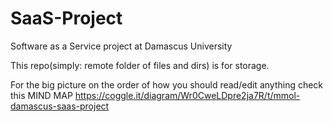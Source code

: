 # SaaS-Project
Software as a Service project at Damascus University

This repo(simply: remote folder of files and dirs) is for storage.

For the big picture on the order of how you should read/edit anything check this MIND MAP https://coggle.it/diagram/Wr0CweLDpre2ja7R/t/mmol-damascus-saas-project

